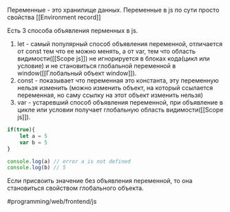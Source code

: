 Переменные - это хранилище данных. 
Переменные в js по сути просто свойства [[Environment record]]

Есть 3 способа объявления перменных в js.
1. let - самый популярный способ объявления переменной, отличается от const тем что ее можно менять, а от var, тем что область видимости([[Scope js]]) не игнорируется в блоках кода(цикл или условие) и не становиться глобальной переменной в window([[Глобальный объект window]]).
2. const - показывает что переменная это константа, эту переменную нельзя изменить (можно изменить объект, на который ссылается переменная, но саму ссылку на этот объект изменить нельзя)
3. var - устаревший способ объявления переменной, при объявление в цикле или условии получает глобальную область видимости([[Scope js]]).

```js
if(true){
	let a = 5
  	var b = 5
}

console.log(a) // error a is not defined
console.log(b) // 5
```

Если присвоить значение без объявления переменной, то она становиться свойством глобального объекта.

#programming/web/frontend/js
